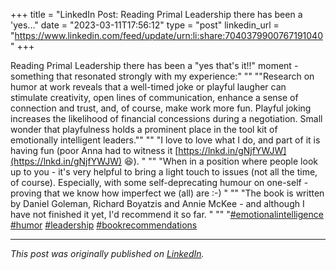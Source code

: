 +++
title = "LinkedIn Post: Reading Primal Leadership there has been a 'yes..."
date = "2023-03-11T17:56:12"
type = "post"
linkedin_url = "https://www.linkedin.com/feed/update/urn:li:share:7040379900767191040"
+++

Reading Primal Leadership there has been a "yes that's it!!" moment - something that resonated strongly with my experience:"
""
""Research on humor at work reveals that a well-timed joke or playful laugher can stimulate creativity, open lines of communication, enhance a sense of connection and trust, and, of course, make work more fun. Playful joking increases the likelihood of financial concessions during a negotiation. Small wonder that playfulness holds a prominent place in the tool kit of emotionally intelligent leaders.""
""
"I love to love what I do, and part of it is having fun (poor Anna had to witness it [https://lnkd.in/gNjfYWJW](https://lnkd.in/gNjfYWJW) 😆). "
""
"When in a position where people look up to you - it's very helpful to bring a light touch to issues (not all the time, of course). Especially, with some self-deprecating humour on one-self - proving that we know how imperfect we (all) are :-) "
""
"The book is written by Daniel Goleman, Richard Boyatzis and Annie McKee - and although I have not finished it yet, I'd recommend it so far. "
""
"[#emotionalintelligence](https://www.linkedin.com/feed/hashtag/emotionalintelligence) [#humor](https://www.linkedin.com/feed/hashtag/humor)  [#leadership](https://www.linkedin.com/feed/hashtag/leadership) [#bookrecommendations](https://www.linkedin.com/feed/hashtag/bookrecommendations)

---

*This post was originally published on [LinkedIn](https://www.linkedin.com/in/adrianmoreno/recent-activity/all/).*